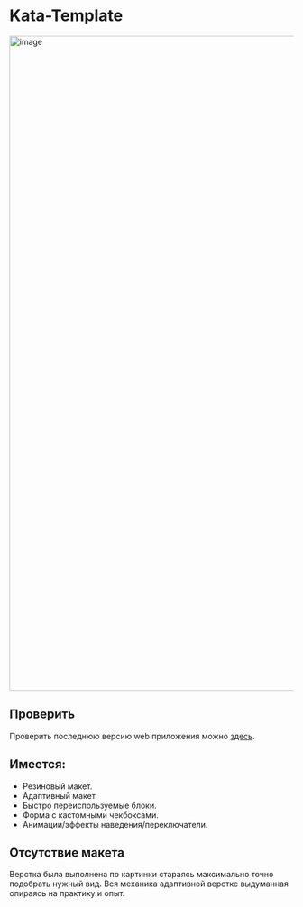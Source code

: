 # Kata-Template

<img width="1162" alt="image" src="https://github.com/Binatik/images/assets/47430210/869fcd11-a156-410b-8b51-82d7cbaf0a95">

## Проверить

Проверить последнюю версию web приложения можно [здесь](https://binatik.github.io/kata-template/).

## Имеется:

-   Резиновый макет.
-   Адаптивный макет.
-   Быстро переиспользуемые блоки.
-   Форма с кастомными чекбоксами.
-   Анимации/эффекты наведения/переключатели.

## Отсутствие макета
Верстка была выполнена по картинки стараясь максимально точно подобрать нужный вид.
Вся механика адаптивной верстке выдуманная опираясь на практику и опыт.
